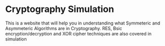 # Cryptography Simulation
This is a website that will help you in understanding what Symmeteric and Asymmeteric Algorithms are in Cryptography. RES, Bsic encryption/decryption and XOR cipher techniques are also covered in simulation
